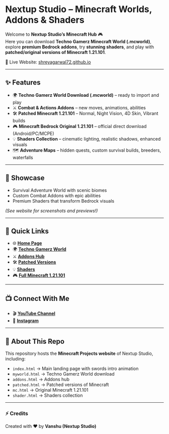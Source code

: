 # Nextup Studio – Minecraft Worlds, Addons & Shaders

Welcome to **Nextup Studio’s Minecraft Hub** 🎮  
Here you can download **Techno Gamerz Minecraft World (.mcworld)**, explore **premium Bedrock addons**, try **stunning shaders**, and play with **patched/original versions of Minecraft 1.21.101**.  

🚀 Live Website: [shreyagarwal72.github.io](https://shretagarwal72.github.io/)

---

## ✨ Features
- 🌍 **Techno Gamerz World Download (.mcworld)** – ready to import and play  
- ⚔️ **Combat & Actions Addons** – new moves, animations, abilities  
- 🛠️ **Patched Minecraft 1.21.101** – Normal, Night Vision, 4D Skin, Vibrant builds  
- 🎮 **Minecraft Bedrock Original 1.21.101** – official direct download (Android/PC/MCPE)  
- 💡 **Shaders Collection** – cinematic lighting, realistic shadows, enhanced visuals  
- 🗺️ **Adventure Maps** – hidden quests, custom survival builds, breeders, waterfalls  

---

## 📸 Showcase
- Survival Adventure World with scenic biomes  
- Custom Combat Addons with epic abilities  
- Premium Shaders that transform Bedrock visuals  

*(See website for screenshots and previews!)*

---

## 🔗 Quick Links
- 🌐 [**Home Page**](https://arwal72.github.io/)  
- 🌍 [**Techno Gamerz World**](https://arwal72.github.io/myworld.html)  
- ⚔️ [**Addons Hub**](https://arwal72.github.io/addons.html)  
- 🛠️ [**Patched Versions**](https://arwal72.github.io/patched.html)  
- 💡 [**Shaders**](https://arwal72.github.io/shader.html)  
- 🎮 [**Full Minecraft 1.21.101**](https://arwal72.github.io/mc.html)  

---

## 📺 Connect With Me
- 🎬 [**YouTube Channel**](https://www.youtube.com/@nextupstudioyt)  
- 📸 [**Instagram**](https://instagram.com/vanshu_ag_72) 

---

## 📌 About This Repo
This repository hosts the **Minecraft Projects website** of Nextup Studio, including:  
- `index.html` → Main landing page with swords intro animation  
- `myworld.html` → Techno Gamerz World download  
- `addons.html` → Addons hub  
- `patched.html` → Patched versions of Minecraft  
- `mc.html` → Original Minecraft 1.21.101  
- `shader.html` → Shaders collection  

---

### ⚡ Credits
Created with ❤️ by **Vanshu (Nextup Studio)**